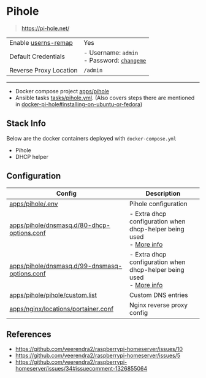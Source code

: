 # Pihole
> https://pi-hole.net/

| | |
| ---------------------------------------------------------------------------- | -------------------------- |
| Enable [userns-remap](https://docs.docker.com/engine/security/userns-remap/) | Yes           |
| Default Credentials                                                               | - Username: `admin`<br/>- Password: [`changeme`](https://github.com/veerendra2/raspberrypi-homeserver/blob/main/apps/pihole/secrets/pihole_admin_password.txt) |
| Reverse Proxy Location | `/admin` |

***

* Docker compose project [apps/pihole](https://github.com/veerendra2/raspberrypi-homeserver/tree/main/apps/pihole)
* Ansible tasks [tasks/pihole.yml](https://github.com/veerendra2/raspberrypi-homeserver/blob/main/tasks/pihole.yml). (Also covers steps there are mentioned in [docker-pi-hole#installing-on-ubuntu-or-fedora](https://github.com/pi-hole/docker-pi-hole#installing-on-ubuntu-or-fedora))

## Stack Info
Below are the docker containers deployed with `docker-compose.yml`
* Pihole
* DHCP helper

## Configuration
| Config | Description |
| ------ | ----------- |
| [apps/pihole/.env](https://github.com/veerendra2/raspberrypi-homeserver/blob/main/apps/pihole/.env) | Pihole configuration |
| [apps/pihole/dnsmasq.d/80-dhcp-options.conf](https://github.com/veerendra2/raspberrypi-homeserver/blob/main/apps/pihole/dnsmasq.d/80-dhcp-options.conf) | - Extra dhcp configuration when dhcp-helper being used <br/> - [More info](https://veerendra2.github.io/pihole-dhcp-relay/) |
| [apps/pihole/dnsmasq.d/99-dnsmasq-options.conf](https://github.com/veerendra2/raspberrypi-homeserver/blob/main/apps/pihole/dnsmasq.d/99-dnsmasq-options.conf) | - Extra dhcp configuration when dhcp-helper being used <br/> - [More info](https://veerendra2.github.io/pihole-dhcp-relay/) |
| [apps/pihole/pihole/custom.list](https://github.com/veerendra2/raspberrypi-homeserver/blob/main/apps/pihole/pihole/custom.list) | Custom DNS entries |
| [apps/nginx/locations/portainer.conf](https://github.com/veerendra2/raspberrypi-homeserver/blob/main/apps/nginx/locations/portainer.conf) | Nginx reverse proxy config |

## References
* https://github.com/veerendra2/raspberrypi-homeserver/issues/10
* https://github.com/veerendra2/raspberrypi-homeserver/issues/5
* https://github.com/veerendra2/raspberrypi-homeserver/issues/34#issuecomment-1326855064
